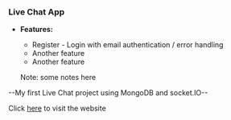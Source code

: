 ### **Live Chat App**

- **Features:**

  - Register - Login with email authentication / error handling
  - Another feature
  - Another feature

  Note: some notes here

--My first Live Chat project using MongoDB and socket.IO--

Click [here](https://full-stack-e-shop-client.vercel.app/) to visit the website
